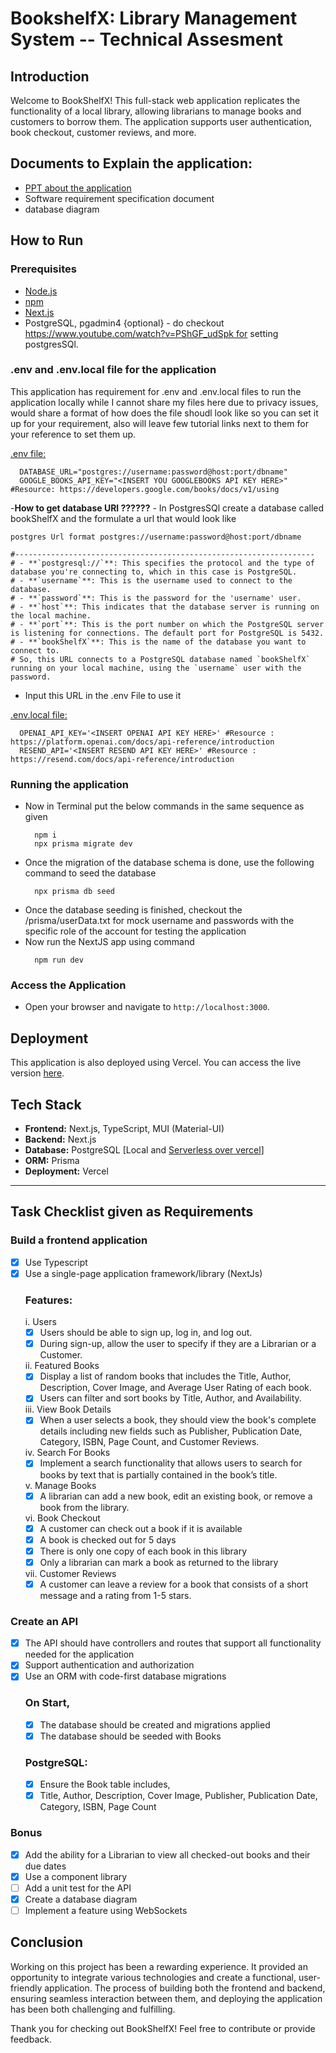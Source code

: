 # BookshelfX: Library Management System -- Technical Assesment
## Introduction

Welcome to BookShelfX! This full-stack web application replicates the functionality of a local library, allowing librarians to manage books and customers to borrow them. The application supports user authentication, book checkout, customer reviews, and more.

## Documents to Explain the application:
- <a href ="https://docs.google.com/presentation/d/1_UGKx3D1e9rAA5mn69heauWKn0tcD_15/edit?usp=sharing&ouid=106341078487048229041&rtpof=true&sd=true">PPT about the application</a>
- Software requirement specification document
- database diagram
  
## How to Run

### Prerequisites

- <a href="https://nodejs.org/en/download/package-manager">Node.js</a>
- <a href="https://docs.npmjs.com/downloading-and-installing-node-js-and-npm">npm</a>
- <a href="https://nextjs.org/docs/getting-started/installation"> Next.js </a>
- PostgreSQL, pgadmin4 {optional} -
  do checkout https://www.youtube.com/watch?v=PShGF_udSpk for setting postgresSQl. 
### .env and .env.local file for the application 
This application has requirement for .env and .env.local files to run the application locally while I cannot share my files here due to privacy issues, would share a format of how does the file  shoudl look like so you can set it up for your requirement, also will leave few tutorial links  next to them for your reference to set them up.<br/>

<ins>.env file:</ins>
  ```env
    DATABASE_URL="postgres://username:password@host:port/dbname"
    GOOGLE_BOOKS_API_KEY="<INSERT YOU GOOGLEBOOKS API KEY HERE>" #Resource: https://developers.google.com/books/docs/v1/using
  ```
-**How to get database URl ??????** - In PostgresSQl create a database called bookShelfX and the formulate a url that would look like 
  ```
  postgres Url format postgres://username:password@host:port/dbname

  #-------------------------------------------------------------------
  # - **`postgresql://`**: This specifies the protocol and the type of database you're connecting to, which in this case is PostgreSQL.
  # - **`username`**: This is the username used to connect to the database.
  # - **`password`**: This is the password for the 'username' user.
  # - **`host`**: This indicates that the database server is running on the local machine.
  # - **`port`**: This is the port number on which the PostgreSQL server is listening for connections. The default port for PostgreSQL is 5432.
  # - **`bookShelfX`**: This is the name of the database you want to connect to.
  # So, this URL connects to a PostgreSQL database named `bookShelfX` running on your local machine, using the `username` user with the password.
  ```
- Input this URL in the .env File to use it

<ins>.env.local  file:</ins> 
  
  ```env
    OPENAI_API_KEY='<INSERT OPENAI API KEY HERE>' #Resource : https://platform.openai.com/docs/api-reference/introduction
    RESEND_API='<INSERT RESEND API KEY HERE>' #Resource :  https://resend.com/docs/api-reference/introduction
  ```

### Running the application 
- Now in Terminal put the below commands in the same sequence as given
  ```
    npm i
    npx prisma migrate dev
  ```
- Once the migration of the database schema is done, use the following command to seed the database
  ```
    npx prisma db seed
  ```
- Once the database seeding is finished, checkout the /prisma/userData.txt for mock username and passwords with the specific role of the account for testing the application
- Now run the NextJS app using command
  ```
    npm run dev
  ```

### Access the Application

- Open your browser and navigate to `http://localhost:3000`.


## Deployment

This application is also deployed using Vercel. You can access the live version <a href="www.bookshelfx.store">here</a>.

## Tech Stack

- **Frontend:** Next.js, TypeScript, MUI (Material-UI)
- **Backend:** Next.js
- **Database:** PostgreSQL [Local and <a href ="https://vercel.com/docs/storage/vercel-postgres">Serverless over vercel</a>]
- **ORM:** Prisma
- **Deployment:** Vercel

---

## Task Checklist given as Requirements
### Build a frontend application 
- [x] Use Typescript
- [x] Use a single-page application framework/library (NextJs)
  ### Features:
    i. Users
     - [x] Users should be able to sign up, log in, and log out.
     - [x] During sign-up, allow the user to specify if they are a Librarian or a Customer.
  
    ii. Featured Books
    - [x] Display a list of random books that includes the Title, Author,
    Description, Cover Image, and Average User Rating of each book.
    - [x] Users can filter and sort books by Title, Author, and Availability.
    
    iii. View Book Details
    - [x] When a user selects a book, they should view the book's complete
    details including new fields such as Publisher, Publication Date,
    Category, ISBN, Page Count, and Customer Reviews.
    
    iv. Search For Books
    - [x] Implement a search functionality that allows users to search for
    books by text that is partially contained in the book’s title.
    
    v. Manage Books
    - [x] A librarian can add a new book, edit an existing book, or remove a
    book from the library.
    
    vi. Book Checkout
    - [x] A customer can check out a book if it is available
    - [x] A book is checked out for 5 days
    - [x] There is only one copy of each book in this library
    - [x] Only a librarian can mark a book as returned to the library
    
    vii. Customer Reviews
     - [x] A customer can leave a review for a book that consists of a short
      message and a rating from 1-5 stars.
### Create an API
- [x] The API should have controllers and routes that support all functionality needed
for the application
- [x] Support authentication and authorization
- [x] Use an ORM with code-first database migrations
  ### On Start,
   - [x] The database should be created and migrations applied
   - [x] The database should be seeded with Books
  ### PostgreSQL:
   - [x] Ensure the Book table includes,
   - [x] Title, Author, Description, Cover Image, Publisher, Publication Date,
         Category, ISBN, Page Count
### Bonus
- [x] Add the ability for a Librarian to view all checked-out books and their due dates
- [x] Use a component library
- [ ] Add a unit test for the API
- [x] Create a database diagram
- [ ] Implement a feature using WebSockets

## Conclusion

Working on this project has been a rewarding experience. It provided an opportunity to integrate various technologies and create a functional, user-friendly application. The process of building both the frontend and backend, ensuring seamless interaction between them, and deploying the application has been both challenging and fulfilling.

Thank you for checking out BookShelfX! Feel free to contribute or provide feedback.
 
